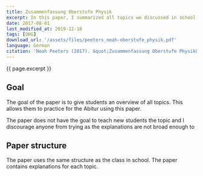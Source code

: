 ```yaml
---
title: Zusammenfassung Oberstufe Physik
excerpt: In this paper, I summarized all topics we discussed in school in physics.
date: 2017-08-01
last_modified_at: 2019-12-10
tags: [OHG]
download_url: '/assets/files/peeters_noah-oberstufe_physik.pdf'
language: German
citation: 'Noah Peeters (2017). &quot;Zusammenfassung Oberstufe Physik&quot;'
---
```


{{ page.excerpt }}

## Goal

The goal of the paper is to give students an overview of all topics. This allows them to practice for the Abitur using this paper.

The paper does not have the goal to teach new students the topic and I discourage anyone from trying as the explanations are not broad enough to

## Paper structure

The paper uses the same structure as the class in school. The paper contains explanations for each topic.
